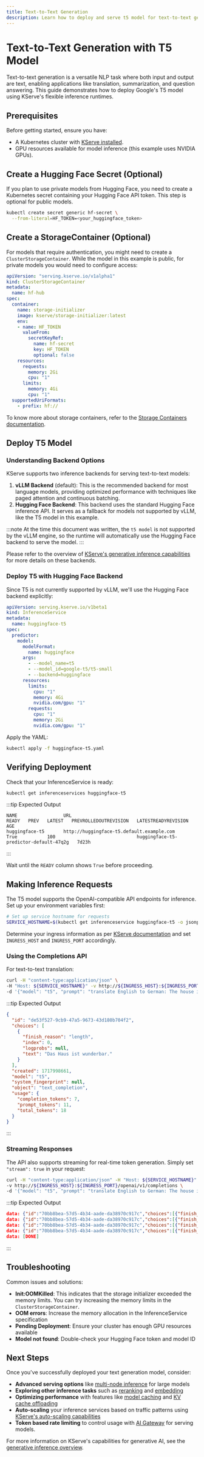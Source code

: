```yaml
---
title: Text-to-Text Generation
description: Learn how to deploy and serve t5 model for text-to-text generation tasks using KServe's Hugging Face LLM Serving Runtime
---
```


# Text-to-Text Generation with T5 Model

Text-to-text generation is a versatile NLP task where both input and output are text, enabling applications like translation, summarization, and question answering. This guide demonstrates how to deploy Google's T5 model using KServe's flexible inference runtimes.

## Prerequisites

Before getting started, ensure you have:

- A Kubernetes cluster with [KServe installed](../../../../getting-started/quickstart-guide.md).
- GPU resources available for model inference (this example uses NVIDIA GPUs).

## Create a Hugging Face Secret (Optional)
If you plan to use private models from Hugging Face, you need to create a Kubernetes secret containing your Hugging Face API token. This step is optional for public models.
```bash
kubectl create secret generic hf-secret \
  --from-literal=HF_TOKEN=<your_huggingface_token>
```

## Create a StorageContainer (Optional)

For models that require authentication, you might need to create a `ClusterStorageContainer`. While the model in this example is public, for private models you would need to configure access:

```yaml title="huggingface-storage.yaml"
apiVersion: "serving.kserve.io/v1alpha1"
kind: ClusterStorageContainer
metadata:
  name: hf-hub
spec:
  container:
    name: storage-initializer
    image: kserve/storage-initializer:latest
    env:
    - name: HF_TOKEN
      valueFrom:
        secretKeyRef:
          name: hf-secret
          key: HF_TOKEN
          optional: false
    resources:
      requests:
        memory: 2Gi
        cpu: "1"
      limits:
        memory: 4Gi
        cpu: "1"
  supportedUriFormats:
    - prefix: hf://
```
<!-- TODO: FIX DOC LINK -->
To know more about storage containers, refer to the [Storage Containers documentation](../../../concepts/storage_containers.md).

## Deploy T5 Model

### Understanding Backend Options

KServe supports two inference backends for serving text-to-text models:

1. **vLLM Backend** (default): This is the recommended backend for most language models, providing optimized performance with techniques like paged attention and continuous batching.
2. **Hugging Face Backend**: This backend uses the standard Hugging Face inference API. It serves as a fallback for models not supported by vLLM, like the T5 model in this example.

:::note
At the time this document was written, the `t5 model` is not supported by the vLLM engine, so the runtime will automatically 
use the Hugging Face backend to serve the model.
:::

Please refer to the overview of [KServe's generative inference capabilities](../../overview.md) for more details on these backends.

### Deploy T5 with Hugging Face Backend

Since T5 is not currently supported by vLLM, we'll use the Hugging Face backend explicitly:

```yaml title="huggingface-t5.yaml"
apiVersion: serving.kserve.io/v1beta1
kind: InferenceService
metadata:
  name: huggingface-t5
spec:
  predictor:
    model:
      modelFormat:
        name: huggingface
      args:
        - --model_name=t5
        - --model_id=google-t5/t5-small
        - --backend=huggingface
      resources:
        limits:
          cpu: "1"
          memory: 4Gi
          nvidia.com/gpu: "1"
        requests:
          cpu: "1"
          memory: 2Gi
          nvidia.com/gpu: "1"
```

Apply the YAML:

```bash
kubectl apply -f huggingface-t5.yaml
```

## Verifying Deployment

Check that your InferenceService is ready:

```bash
kubectl get inferenceservices huggingface-t5
```

:::tip Expected Output
```
NAME                 URL                                                   READY   PREV   LATEST   PREVROLLEDOUTREVISION   LATESTREADYREVISION                          AGE
huggingface-t5       http://huggingface-t5.default.example.com             True           100                              huggingface-t5-predictor-default-47q2g   7d23h
```
:::

Wait until the `READY` column shows `True` before proceeding.

## Making Inference Requests

The T5 model supports the OpenAI-compatible API endpoints for inference. Set up your environment variables first:

```bash
# Set up service hostname for requests
SERVICE_HOSTNAME=$(kubectl get inferenceservice huggingface-t5 -o jsonpath='{.status.url}' | cut -d "/" -f 3)
```

Determine your ingress information as per [KServe documentation](../../../../getting-started/first-isvc.md#4-determine-the-ingress-ip-and-ports) and set `INGRESS_HOST` and `INGRESS_PORT` accordingly.

### Using the Completions API

For text-to-text translation:

```bash
curl -H "content-type:application/json" \
-H "Host: ${SERVICE_HOSTNAME}" -v http://${INGRESS_HOST}:${INGRESS_PORT}/openai/v1/completions \
-d '{"model": "t5", "prompt": "translate English to German: The house is wonderful.", "stream":false, "max_tokens": 30 }'
```

:::tip Expected Output
```json
{
  "id": "de53f527-9cb9-47a5-9673-43d180b704f2",
  "choices": [
    {
      "finish_reason": "length",
      "index": 0,
      "logprobs": null,
      "text": "Das Haus ist wunderbar."
    }
  ],
  "created": 1717998661,
  "model": "t5",
  "system_fingerprint": null,
  "object": "text_completion",
  "usage": {
    "completion_tokens": 7,
    "prompt_tokens": 11,
    "total_tokens": 18
  }
}
```
:::

### Streaming Responses

The API also supports streaming for real-time token generation. Simply set `"stream": true` in your request:

```bash
curl -H "content-type:application/json" -H "Host: ${SERVICE_HOSTNAME}" \
-v http://${INGRESS_HOST}:${INGRESS_PORT}/openai/v1/completions \
-d '{"model": "t5", "prompt": "translate English to German: The house is wonderful.", "stream":true, "max_tokens": 30 }'
```

:::tip Expected Output
```json
data: {"id":"70bb8bea-57d5-4b34-aade-da38970c917c","choices":[{"finish_reason":"length","index":0,"logprobs":null,"text":"Das "}],"created":1717998767,"model":"t5","system_fingerprint":null,"object":"text_completion","usage":null}
data: {"id":"70bb8bea-57d5-4b34-aade-da38970c917c","choices":[{"finish_reason":"length","index":0,"logprobs":null,"text":"Haus "}],"created":1717998767,"model":"t5","system_fingerprint":null,"object":"text_completion","usage":null}
data: {"id":"70bb8bea-57d5-4b34-aade-da38970c917c","choices":[{"finish_reason":"length","index":0,"logprobs":null,"text":"ist "}],"created":1717998767,"model":"t5","system_fingerprint":null,"object":"text_completion","usage":null}
data: {"id":"70bb8bea-57d5-4b34-aade-da38970c917c","choices":[{"finish_reason":"length","index":0,"logprobs":null,"text":"wunderbar.</s>"}],"created":1717998767,"model":"t5","system_fingerprint":null,"object":"text_completion","usage":null}
data: [DONE]
```
:::

## Troubleshooting

Common issues and solutions:

- **Init:OOMKilled**: This indicates that the storage initializer exceeded the memory limits. You can try increasing the memory limits in the `ClusterStorageContainer`.
- **OOM errors**: Increase the memory allocation in the InferenceService specification
- **Pending Deployment**: Ensure your cluster has enough GPU resources available
- **Model not found**: Double-check your Hugging Face token and model ID

## Next Steps

Once you've successfully deployed your text generation model, consider:

- **Advanced serving options** like [multi-node inference](../../multi-node/multi-node.md) for large models
- **Exploring other inference tasks** such as [reranking](../reranking/rerank.md) and [embedding](../embedding/embedding.md)
- **Optimizing performance** with features like [model caching](../../modelcache/localmodel.md) and [KV cache offloading](../../kvcache-offloading/kvcache-offloading.md)
- **Auto-scaling** your inference services based on traffic patterns using [KServe's auto-scaling capabilities](../../autoscaling/autoscaling.md)
- **Token based rate limiting** to control usage with [AI Gateway](../../ai-gateway/envoy-ai-gateway.md) for serving models.

For more information on KServe's capabilities for generative AI, see the [generative inference overview](../../overview.md).
